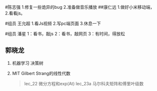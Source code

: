 #陈志强
1.修复一些诡异的bug
2.准备做音乐播放
##康仁远
1.做好小米移动端，
2.看看js。

#组员 王允超
1.看Js视频
2.写pc端页面
3.休息一下

#组员 潘星
1：看书，敲js
2：看书，敲网页
3：有时间，得放松

## 郭晓龙

1. 机器学习 决策树

2. MIT Gilbert Strang的线性代数

   >lec_22 微分方程和exp(At)
   >lec_23a 马尔科夫矩阵和傅里叶级数
